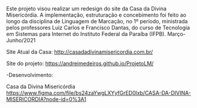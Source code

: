 Este projeto visou realizar um redesign do site da Casa da Divina Misericórdia. A implementação, estruturação e concebimento foi feito ao longo da disciplina de Linguagem de Marcação, no 1º período, ministrada pelos professores Luiz Carlos e Francisco Dantas, do curso de Tecnologia em Sistemas para Internet do Instituto Federal da Paraíba (IFPB). Março-Junho/2021

Site Atual da Casa: http://casadadivinamisericordia.com.br/

Site do projeto: https://andreimedeiros.github.io/ProjetoLM/

-Desenvolvimento:

Casa da Divina Misericórdia https://www.figma.com/file/bs24zaYwgLXYyfGrED0lxb/CASA-DA-DIVINA-MISERICORDIA?node-id=0%3A1



